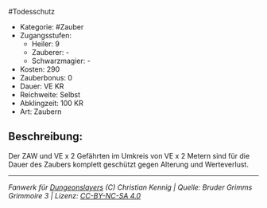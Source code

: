 #Todesschutz  
- Kategorie: #Zauber  
- Zugangsstufen:  
  - Heiler: 9  
  - Zauberer: -  
  - Schwarzmagier: -  
- Kosten: 290  
- Zauberbonus: 0  
- Dauer: VE KR  
- Reichweite: Selbst  
- Abklingzeit: 100 KR  
- Art: Zaubern     

## Beschreibung:
Der ZAW und VE x 2 Gefährten im Umkreis von VE x 2 Metern sind für die Dauer des Zaubers komplett geschützt gegen Alterung und Werteverlust.


___
*Fanwerk für [Dungeonslayers](https://www.dungeonslayers.net/) (C) Christian Kennig | Quelle: Bruder Grimms Grimmoire 3 | Lizenz: [CC-BY-NC-SA 4.0](https://creativecommons.org/licenses/by-nc-sa/4.0/deed.de)*